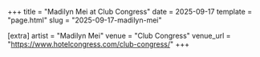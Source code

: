 +++
title = "Madilyn Mei at Club Congress"
date = 2025-09-17
template = "page.html"
slug = "2025-09-17-madilyn-mei"

[extra]
artist = "Madilyn Mei"
venue = "Club Congress"
venue_url = "https://www.hotelcongress.com/club-congress/"
+++
